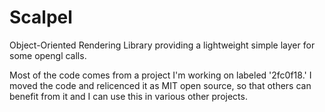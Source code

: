 # Scalpel
Object-Oriented Rendering Library providing a lightweight simple layer for some opengl calls.

Most of the code comes from a project I'm working on labeled '2fc0f18.' I moved the code and relicenced it as MIT open source, so that others can benefit from it and I can use this in various other projects.




